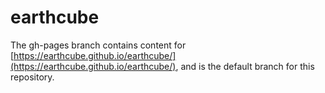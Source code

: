 # earthcube

The gh-pages branch contains content for [https://earthcube.github.io/earthcube/](https://earthcube.github.io/earthcube/), and is the default branch for this repository.
